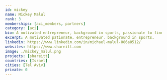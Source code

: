 ```yaml
---
id: mickey
name: Mickey Malul
rank: 3
memberships: [aci_members, partners]
category: [aci]
bio: A motivated entrepreneur, background in sports, passionate to find opportunities to create impact businesses and initiatives fitting the much-needed era of balance. I strongly believe that communities working together can make us happier while helping our unique and beautiful planet to thrive. I am delighted to wake up every morning to design, develop, and promote technological tools to empower communities. Happy to be part of this alliance to fulfill this mutual vision towards a better world in which vibrant communities empower people!
excerpt: A motivated pationate, entrepreneur, background in sports.
linkedin: https://www.linkedin.com/in/michael-malul-886a8512/
websites: https://www.shareitt.com
image: ./mickey_malul.png
projects: [shareitt]
countries: [Israel]
cities: [Tel Aviv]
private: 0
---
```


